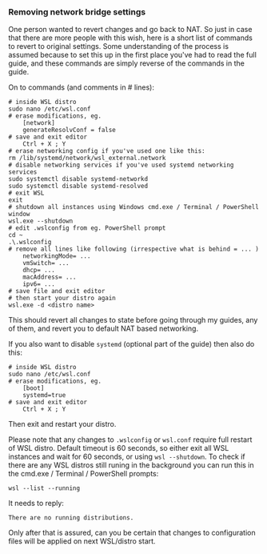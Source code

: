 ### Removing network bridge settings

One person wanted to revert changes and go back to NAT. So just in case that there are more people with this wish, here is a short list of commands to revert to original settings. Some understanding of the process is assumed because to set this up in the first place you've had to read the full guide, and these commands are simply reverse of the commands in the guide.

On to commands (and comments in # lines):
```
# inside WSL distro
sudo nano /etc/wsl.conf
# erase modifications, eg.
	[network]
	generateResolvConf = false
# save and exit editor
	Ctrl + X ; Y
# erase networking config if you've used one like this:
rm /lib/systemd/network/wsl_external.network
# disable networking services if you've used systemd networking services
sudo systemctl disable systemd-networkd
sudo systemctl disable systemd-resolved
# exit WSL
exit
# shutdown all instances using Windows cmd.exe / Terminal / PowerShell window
wsl.exe --shutdown
# edit .wslconfig from eg. PowerShell prompt
cd ~
.\.wslconfig
# remove all lines like following (irrespective what is behind = ... )
	networkingMode= ...
	vmSwitch= ...
	dhcp= ...
	macAddress= ...
	ipv6= ...
# save file and exit editor
# then start your distro again
wsl.exe -d <distro name>
```

This should revert all changes to state before going through my guides, any of them, and revert you to default NAT based networking.

If you also want to disable `systemd` (optional part of the guide) then also do this:
```
# inside WSL distro
sudo nano /etc/wsl.conf
# erase modifications, eg.
	[boot]
	systemd=true
# save and exit editor
	Ctrl + X ; Y
```

Then exit and restart your distro.

Please note that any changes to `.wslconfig` or `wsl.conf` require full restart of WSL distro. Default timeout is 60 seconds, so either exit all WSL instances and wait for 60 seconds, or using `wsl --shutdown`. To check if there are any WSL distros still runing in the background you can run this in the cmd.exe / Terminal / PowerShell prompts:
```
wsl --list --running
```
It needs to reply:
```
There are no running distributions.
```
Only after that is assured, can you be certain that changes to configuration files will be applied on next WSL/distro start.
